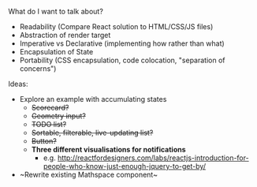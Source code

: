 What do I want to talk about?

* Readability (Compare React solution to HTML/CSS/JS files)
* Abstraction of render target
* Imperative vs Declarative (implementing how rather than what)
* Encapsulation of State
* Portability (CSS encapsulation, code colocation, "separation of concerns")


Ideas:

* Explore an example with accumulating states
    * ~~Scorecard?~~
    * ~~Geometry input?~~
    * ~~TODO list?~~
    * ~~Sortable, filterable, live-updating list?~~
    * ~~Button?~~
    * **Three different visualisations for notifications**
        * e.g. http://reactfordesigners.com/labs/reactjs-introduction-for-people-who-know-just-enough-jquery-to-get-by/
* ~Rewrite existing Mathspace component~
